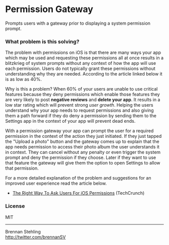 # Permission Gateway

Prompts users with a gateway prior to displaying a system permission prompt.

### What problem is this solving?

The problem with permissions on iOS is that there are many ways your app which may be used and
requesting these permissions all at once results in a blitzkrieg of system prompts without
any context of how the app will use each permission. Users do not typically grant these
permissions without understanding why they are needed. According to the article linked below
it is as low as 40%.

Why is this a problem? When 60% of your users are unable to use critical features because they
deny permissions which enable those features they are very likely to post **negative reviews**
and **delete your app**. It results in a low star rating which will prevent strong *user growth*.
Helping the users understand why your app needs to request permissions and also giving them a 
path forward if they do deny a permission by sending them to the Settings app in the context
of your app will prevent dead ends.

With a permission gateway your app can prompt the user for a required permission in the
context of the action they just initiated. If they just tapped the "Upload a photo" button and
the gateway comes up to explain that the app needs permission to access their photo album
the user understands it in context. They can cancel without any penalty or even trigger the
system prompt and deny the permission if they choose. Later if they want to use that feature
the gateway will give them the option to open Settings to allow that permission.

For a more detailed explanation of the problem and suggestions for an improved user
experience read the article below.

 * [The Right Way To Ask Users For iOS Permissions](http://techcrunch.com/2014/04/04/the-right-way-to-ask-users-for-ios-permissions/) (TechCrunch) 

### License

MIT

---

Brennan Stehling  
http://twitter.com/brennanSV
